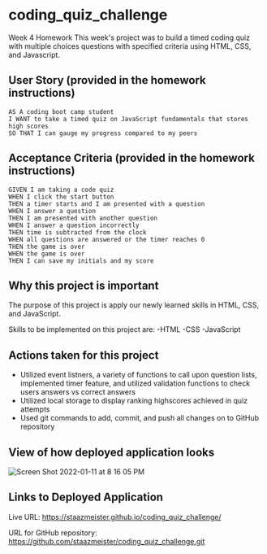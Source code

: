 # coding_quiz_challenge
Week 4 Homework
This week's project was to build a timed coding quiz with multiple choices questions with specified criteria using HTML, CSS, and Javascript.


## User Story (provided in the homework instructions)
```
AS A coding boot camp student
I WANT to take a timed quiz on JavaScript fundamentals that stores high scores
SO THAT I can gauge my progress compared to my peers

```

## Acceptance Criteria (provided in the homework instructions)
```
GIVEN I am taking a code quiz
WHEN I click the start button
THEN a timer starts and I am presented with a question
WHEN I answer a question
THEN I am presented with another question
WHEN I answer a question incorrectly
THEN time is subtracted from the clock
WHEN all questions are answered or the timer reaches 0
THEN the game is over
WHEN the game is over
THEN I can save my initials and my score

```

## Why this project is important
The purpose of this project is apply our newly learned skills in HTML, CSS, and JavaScript.

Skills to be implemented on this project are:
-HTML
-CSS
-JavaScript

## Actions taken for this project
- Utilized event listners, a variety of functions to call upon question lists, implemented timer feature, and utilized validation functions to check users answers vs correct answers 
- Utilized local storage to display ranking highscores achieved in quiz attempts
- Used git commands to add, commit, and push all changes on to GitHub repository

## View of how deployed application looks


![Screen Shot 2022-01-11 at 8 16 05 PM](https://user-images.githubusercontent.com/94095220/149063046-561aaac7-4ec1-485c-8475-4acafd1ae22d.png)





## Links to Deployed Application
Live URL: https://staazmeister.github.io/coding_quiz_challenge/

URL for GitHub repository: https://github.com/staazmeister/coding_quiz_challenge.git
